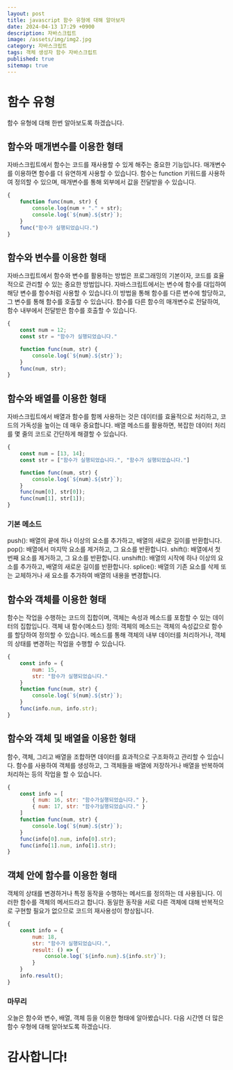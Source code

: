 ```yaml
---
layout: post
title: javascript 함수 유형에 대해 알아보자
date: 2024-04-13 17:29 +0900
description: 자바스크립트
image: /assets/img/img2.jpg
category: 자바스크립트
tags: 객체 생성자 함수 자바스크립트
published: true
sitemap: true
---
```


# 함수 유형
함수 유형에 대해 한번 알아보도록 하겠습니다.

## 함수와 매개변수를 이용한 형태
자바스크립트에서 함수는 코드를 재사용할 수 있게 해주는 중요한 기능입니다. 매개변수를 이용하면 함수를 더 유연하게 사용할 수 있습니다. 함수는 function 키워드를 사용하여 정의할 수 있으며, 매개변수를 통해 외부에서 값을 전달받을 수 있습니다.
````javascript
{
    function func(num, str) {
        console.log(num + "." + str);
        console.log(`${num}.${str}`);
    }
    func("함수가 실행되었습니다.")
}
````
##  함수와 변수를 이용한 형태
자바스크립트에서 함수와 변수를 활용하는 방법은 프로그래밍의 기본이자, 코드를 효율적으로 관리할 수 있는 중요한 방법입니다. 자바스크립트에서는 변수에 함수를 대입하여 해당 변수를 함수처럼 사용할 수 있습니다.이 방법을 통해 함수를 다른 변수에 할당하고, 그 변수를 통해 함수를 호출할 수 있습니다. 함수를 다른 함수의 매개변수로 전달하여, 함수 내부에서 전달받은 함수를 호출할 수 있습니다.
````javascript
{
    const num = 12;
    const str = "함수가 실행되었습니다."

    function func(num, str) {
        console.log(`${num}.${str}`);
    }
    func(num, str);
}
````

## 함수와 배열를 이용한 형태
자바스크립트에서 배열과 함수를 함께 사용하는 것은 데이터를 효율적으로 처리하고, 코드의 가독성을 높이는 데 매우 중요합니다. 배열 메소드를 활용하면, 복잡한 데이터 처리를 몇 줄의 코드로 간단하게 해결할 수 있습니다.
````javascript
{
    const num = [13, 14];
    const str = ["함수가 실행되었습니다.", "함수가 실행되었습니다."]

    function func(num, str) {
        console.log(`${num}.${str}`);
    }
    func(num[0], str[0]);
    func(num[1], str[1]);
}
````
### 기본 메소드
push(): 배열의 끝에 하나 이상의 요소를 추가하고, 배열의 새로운 길이를 반환합니다.
pop(): 배열에서 마지막 요소를 제거하고, 그 요소를 반환합니다.
shift(): 배열에서 첫 번째 요소를 제거하고, 그 요소를 반환합니다.
unshift(): 배열의 시작에 하나 이상의 요소를 추가하고, 배열의 새로운 길이를 반환합니다.
splice(): 배열의 기존 요소를 삭제 또는 교체하거나 새 요소를 추가하여 배열의 내용을 변경합니다.

## 함수와 객체를 이용한 형태
함수는 작업을 수행하는 코드의 집합이며, 객체는 속성과 메소드를 포함할 수 있는 데이터의 집합입니다.
객체 내 함수(메소드) 정의: 객체의 메소드는 객체의 속성값으로 함수를 할당하여 정의할 수 있습니다. 메소드를 통해 객체의 내부 데이터를 처리하거나, 객체의 상태를 변경하는 작업을 수행할 수 있습니다.
````javascript
{
    const info = {
        num: 15,
        str: "함수가 실행되었습니다."
    }
    function func(num, str) {
        console.log(`${num}.${str}`);
    }
    func(info.num, info.str);
}
````

## 함수와 객체 및 배열을 이용한 형태
함수, 객체, 그리고 배열을 조합하면 데이터를 효과적으로 구조화하고 관리할 수 있습니다. 함수를 사용하여 객체를 생성하고, 그 객체들을 배열에 저장하거나 배열을 반복하여 처리하는 등의 작업을 할 수 있습니다.
````javascript
{
    const info = [
        { num: 16, str: "함수가실행되었습니다." },
        { num: 17, str: "함수가실행되었습니다." }
    ]
    function func(num, str) {
        console.log(`${num}.${str}`);
    }
    func(info[0].num, info[0].str);
    func(info[1].num, info[1].str);
}
````

## 객체 안에 함수를 이용한 형태
객체의 상태를 변경하거나 특정 동작을 수행하는 메서드를 정의하는 데 사용됩니다. 이러한 함수를 객체의 메서드라고 합니다. 동일한 동작을 서로 다른 객체에 대해 반복적으로 구현할 필요가 없으므로 코드의 재사용성이 향상됩니다.
````javascript
{
    const info = {
        num: 18,
        str: "함수가 실행되었습니다.",
        result: () => {
            console.log(`${info.num}.${info.str}`);
        }
    }
    info.result();
}
````
### 마무리
오늘은 함수와 변수, 배열, 객체 등을 이용한 형태에 알아봤습니다. 다음 시간엔 더 많은 함수 우형에 대해 알아보도록 하겠습니다.

# 감사합니다!
